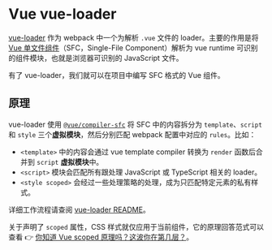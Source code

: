 # Vue vue-loader

[vue-loader](https://github.com/vuejs/vue-loader) 作为 webpack 中一个为解析 `.vue` 文件的 loader。主要的作用是将 [Vue 单文件组件](https://vuejs.org/guide/scaling-up/sfc.html)（SFC，Single-File Component）解析为 vue runtime 可识别的组件模块，也就是浏览器可识别的 JavaScript 文件。

有了 vue-loader，我们就可以在项目中编写 SFC 格式的 Vue 组件。

## 原理

vue-loader 使用 [`@vue/compiler-sfc`](https://www.npmjs.com/package/@vue/compiler-sfc) 将 SFC 中的内容拆分为 `template`、`script` 和 `style` 三个**虚拟模块**，然后分别匹配 webpack 配置中对应的 `rules`。比如：

- `<template>` 中的内容会通过 vue template compiler 转换为 `render` 函数后合并到 `script` **虚拟模块**中。
- `<script>` 模块会匹配所有跟处理 JavaScript 或 TypeScript 相关的 loader。
- `<style scoped>` 会经过一些处理策略的处理，成为只匹配特定元素的私有样式。

详细工作流程请查阅 [vue-loader README](https://github.com/vuejs/vue-loader#what-is-vue-loader)。

关于声明了 `scoped` 属性，CSS 样式就仅应用于当前组件，它的原理回答范式可以查看 👉 [你知道 Vue scoped 原理吗？这波你在第几层？](https://juejin.cn/post/7098569051860893709#comment)。

